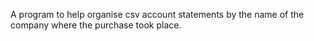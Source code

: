 A program to help organise csv account statements by the name of the company where the purchase took place. 
